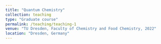 ```yaml
---
title: "Quantum Chemistry"
collection: teaching
type: "Graduate course"
permalink: /teaching/teaching-1
venue: "TU Dresden, Faculty of Chemistry and Food Chemistry, 2022"
location: "Dresden, Germany"
---
```


